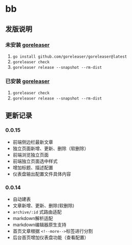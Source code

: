 # bb

## 发版说明

### 未安装 [goreleaser](https://goreleaser.com/install/)

1. `go install github.com/goreleaser/goreleaser@latest`
2. `goreleaser check`
3. `goreleaser release --snapshot --rm-dist`

### 已安装 [goreleaser](https://goreleaser.com/install/)

1. `goreleaser check`
2. `goreleaser release --snapshot --rm-dist`

## 更新记录

### 0.0.15

- 前端侧边栏最新文章
- 独立页面新增、更新、删除（软删除）
- 前端浏览独立页面
- 前端独立页面选中样式
- 增加标题、描述配置
- 仪表盘输出配置文件具体内容

### 0.0.14

- 自动建表
- 文章新增、更新、删除(软删除)
- `archive/:id` 式路由适配
- markdown解析适配
- markdown编辑器原生支持
- 首页文章根据 `<!--more-->`标签进行分割
- 后台首页增加仪表盘功能（查看配置）
